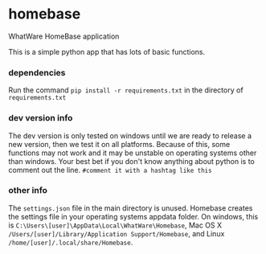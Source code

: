 # homebase
WhatWare HomeBase application

This is a simple python app that has lots of basic functions.

### dependencies

Run the command `pip install -r requirements.txt` in the directory of `requirements.txt`

### dev version info

The dev version is only tested on windows until we are ready to release a new version, then we test it on all platforms. Because of this, some functions may not work and it may be unstable on operating systems other than windows. Your best bet if you don't know anything about python is to comment out the line. `#comment it with a hashtag like this`

### other info

The `settings.json` file in the main directory is unused. Homebase creates the settings file in your operating systems appdata folder. On windows, this is `C:\Users\[user]\AppData\Local\WhatWare\Homebase`, Mac OS X `/Users/[user]/Library/Application Support/Homebase`, and Linux `/home/[user]/.local/share/Homebase`.